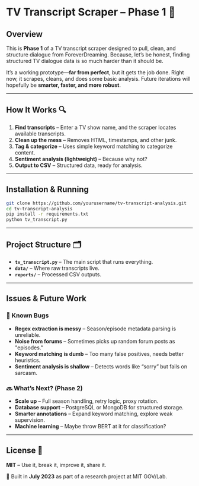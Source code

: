 # TV Transcript Scraper – Phase 1 🚀

## Overview
This is **Phase 1** of a TV transcript scraper designed to pull, clean, and structure dialogue from ForeverDreaming. Because, let’s be honest, finding structured TV dialogue data is so much harder than it should be.

It’s a working prototype—**far from perfect**, but it gets the job done. Right now, it scrapes, cleans, and does some basic analysis. Future iterations will hopefully be **smarter, faster, and more robust**.

---

## How It Works 🔍
1. **Find transcripts** – Enter a TV show name, and the scraper locates available transcripts.  
2. **Clean up the mess** – Removes HTML, timestamps, and other junk.  
3. **Tag & categorize** – Uses simple keyword matching to categorize content.  
4. **Sentiment analysis (lightweight)** – Because why not?  
5. **Output to CSV** – Structured data, ready for analysis.  

---

## Installation & Running
```bash
git clone https://github.com/yourusername/tv-transcript-analysis.git
cd tv-transcript-analysis
pip install -r requirements.txt
python tv_transcript.py
```

---

## Project Structure 🗂️
- **`tv_transcript.py`** – The main script that runs everything.  
- **`data/`** – Where raw transcripts live.  
- **`reports/`** – Processed CSV outputs.  

---

## Issues & Future Work
### 🚨 Known Bugs
- **Regex extraction is messy** – Season/episode metadata parsing is unreliable.  
- **Noise from forums** – Sometimes picks up random forum posts as "episodes."  
- **Keyword matching is dumb** – Too many false positives, needs better heuristics.  
- **Sentiment analysis is shallow** – Detects words like “sorry” but fails on sarcasm.  

### 🔜 What’s Next? (Phase 2)
- **Scale up** – Full season handling, retry logic, proxy rotation.  
- **Database support** – PostgreSQL or MongoDB for structured storage.  
- **Smarter annotations** – Expand keyword matching, explore weak supervision.  
- **Machine learning** – Maybe throw BERT at it for classification?  

---

## License 📜
**MIT** – Use it, break it, improve it, share it.

🚀 Built in **July 2023** as part of a research project at MIT GOV/Lab.
